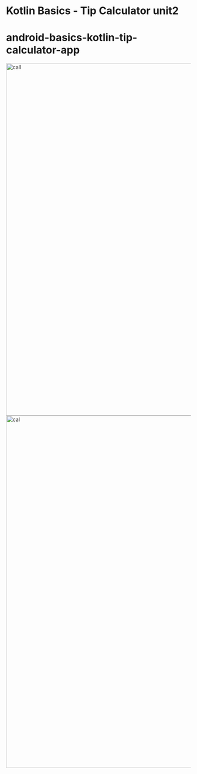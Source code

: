 ﻿# Kotlin Basics - Tip Calculator unit2
# android-basics-kotlin-tip-calculator-app
<img width="960" alt="call" src="https://user-images.githubusercontent.com/83489094/187084575-62d50553-543d-4629-abdb-d5b6b7448eda.png">
<img width="960" alt="cal" src="https://user-images.githubusercontent.com/83489094/187084614-80b695e5-28ef-48b1-80b5-0b3e46fa0d86.png">
